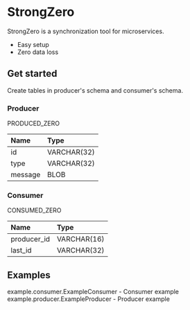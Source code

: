 # StrongZero

StrongZero is a synchronization tool for microservices.

- Easy setup 
- Zero data loss

## Get started

Create tables in producer's schema and consumer's schema.

### Producer

PRODUCED_ZERO

|Name|Type|
|:---|:---|
|id|VARCHAR(32)|
|type|VARCHAR(32)|
|message|BLOB|

### Consumer

CONSUMED_ZERO

|Name|Type|
|:-----|:-----|
|producer_id|VARCHAR(16)|
|last_id|VARCHAR(32)|


## Examples

example.consumer.ExampleConsumer - Consumer example
example.producer.ExampleProducer - Producer example

